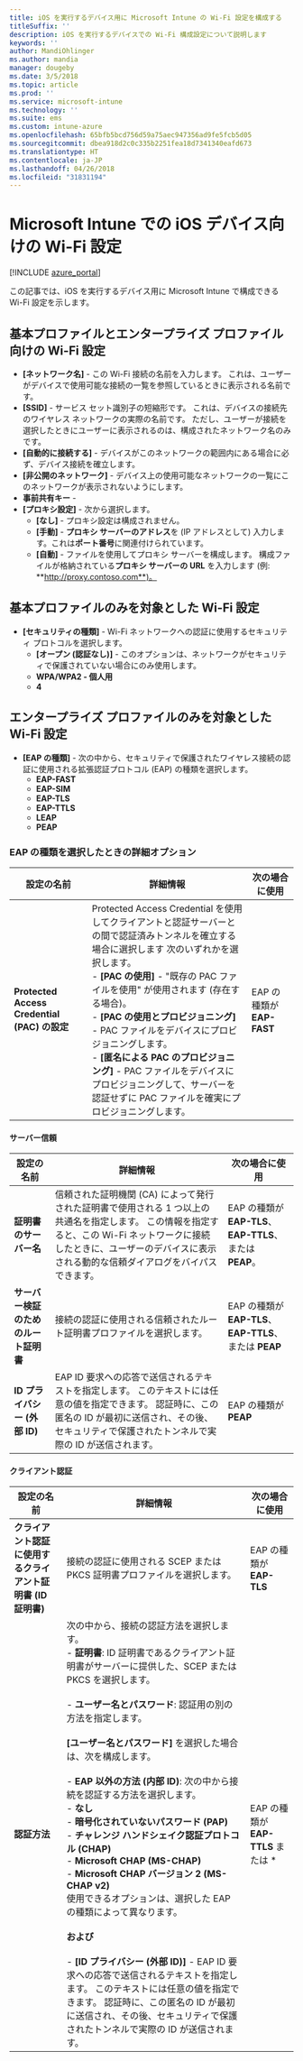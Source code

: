```yaml
---
title: iOS を実行するデバイス用に Microsoft Intune の Wi-Fi 設定を構成する
titleSuffix: ''
description: iOS を実行するデバイスでの Wi-Fi 構成設定について説明します
keywords: ''
author: MandiOhlinger
ms.author: mandia
manager: dougeby
ms.date: 3/5/2018
ms.topic: article
ms.prod: ''
ms.service: microsoft-intune
ms.technology: ''
ms.suite: ems
ms.custom: intune-azure
ms.openlocfilehash: 65bfb5bcd756d59a75aec947356ad9fe5fcb5d05
ms.sourcegitcommit: dbea918d2c0c335b2251fea18d7341340eafd673
ms.translationtype: HT
ms.contentlocale: ja-JP
ms.lasthandoff: 04/26/2018
ms.locfileid: "31831194"
---
```

# <a name="wi-fi-settings-for-ios-devices-in-microsoft-intune"></a>Microsoft Intune での iOS デバイス向けの Wi-Fi 設定

[!INCLUDE [azure_portal](./includes/azure_portal.md)]

この記事では、iOS を実行するデバイス用に Microsoft Intune で構成できる Wi-Fi 設定を示します。

## <a name="wi-fi-settings-for-basic-and-enterprise-profiles"></a>基本プロファイルとエンタープライズ プロファイル向けの Wi-Fi 設定

- **[ネットワーク名]** - この Wi-Fi 接続の名前を入力します。 これは、ユーザーがデバイスで使用可能な接続の一覧を参照しているときに表示される名前です。
- **[SSID]** - サービス セット識別子の短縮形です。 これは、デバイスの接続先のワイヤレス ネットワークの実際の名前です。 ただし、ユーザーが接続を選択したときにユーザーに表示されるのは、構成されたネットワーク名のみです。
- **[自動的に接続する]** - デバイスがこのネットワークの範囲内にある場合に必ず、デバイス接続を確立します。
- **[非公開のネットワーク]** - デバイス上の使用可能なネットワークの一覧にこのネットワークが表示されないようにします。
- **事前共有キー** - 
- **[プロキシ設定]** - 次から選択します。
    - **[なし]** - プロキシ設定は構成されません。
    - **[手動]** - **プロキシ サーバーのアドレス**を (IP アドレスとして) 入力します。これは**ポート番号**に関連付けられています。
    - **[自動]** - ファイルを使用してプロキシ サーバーを構成します。 構成ファイルが格納されている**プロキシ サーバーの URL** を入力します (例: **http://proxy.contoso.com**)。

## <a name="wi-fi-settings-for-basic-profiles-only"></a>基本プロファイルのみを対象とした Wi-Fi 設定

- **[セキュリティの種類]** - Wi-Fi ネットワークへの認証に使用するセキュリティ プロトコルを選択します。
    - **[オープン (認証なし)]** - このオプションは、ネットワークがセキュリティで保護されていない場合にのみ使用します。
    - **WPA/WPA2 - 個人用**
    - **4**

## <a name="wi-fi-settings-for-enterprise-profiles-only"></a>エンタープライズ プロファイルのみを対象とした Wi-Fi 設定

- **[EAP の種類]** - 次の中から、セキュリティで保護されたワイヤレス接続の認証に使用される拡張認証プロトコル (EAP) の種類を選択します。
    - **EAP-FAST**
    - **EAP-SIM**
    - **EAP-TLS**
    - **EAP-TTLS**
    - **LEAP**
    - **PEAP**

### <a name="further-options-when-you-choose-an-eap-type"></a>EAP の種類を選択したときの詳細オプション


|設定の名前|詳細情報|次の場合に使用|
|--------------|-------------|----------|
|**Protected Access Credential (PAC) の設定**|Protected Access Credential を使用してクライアントと認証サーバーとの間で認証済みトンネルを確立する場合に選択します 次のいずれかを選択します。<br>- **[PAC の使用]** - "既存の PAC ファイルを使用" が使用されます (存在する場合)。<br>- **[PAC の使用とプロビジョニング]** - PAC ファイルをデバイスにプロビジョニングします。<br>- **[匿名による PAC のプロビジョニング]** - PAC ファイルをデバイスにプロビジョニングして、サーバーを認証せずに PAC ファイルを確実にプロビジョニングします。|EAP の種類が **EAP-FAST**|

#### <a name="server-trust"></a>サーバー信頼


|設定の名前|詳細情報|次の場合に使用|
|--------------|-------------|----------|
|**証明書のサーバー名**|信頼された証明機関 (CA) によって発行された証明書で使用される 1 つ以上の共通名を指定します。 この情報を指定すると、この Wi-Fi ネットワークに接続したときに、ユーザーのデバイスに表示される動的な信頼ダイアログをバイパスできます。|EAP の種類が **EAP-TLS**、**EAP-TTLS**、または **PEAP**。|
|**サーバー検証のためのルート証明書**|接続の認証に使用される信頼されたルート証明書プロファイルを選択します。 |EAP の種類が **EAP-TLS**、**EAP-TTLS**、または **PEAP**|
|**ID プライバシー (外部 ID)**|EAP ID 要求への応答で送信されるテキストを指定します。 このテキストには任意の値を指定できます。 認証時に、この匿名の ID が最初に送信され、その後、セキュリティで保護されたトンネルで実際の ID が送信されます。|EAP の種類が **PEAP**|


#### <a name="client-authentication"></a>クライアント認証


|                                     設定の名前                                     |                                                                                                                                                                                                                                                                                                                                                                                                                                                                                                                                                                       詳細情報                                                                                                                                                                                                                                                                                                                                                                                                                                                                                                                                                                       |                  次の場合に使用                  |
|--------------------------------------------------------------------------------------|--------------------------------------------------------------------------------------------------------------------------------------------------------------------------------------------------------------------------------------------------------------------------------------------------------------------------------------------------------------------------------------------------------------------------------------------------------------------------------------------------------------------------------------------------------------------------------------------------------------------------------------------------------------------------------------------------------------------------------------------------------------------------------------------------------------------------------------------------------------------------------------------------------------------------------------------------------------------------------------------------------------------------------------------------------------------------------------------------------------------------------------------------------------|--------------------------------------------|
| <strong>クライアント認証に使用するクライアント証明書 (ID 証明書)</strong> |                                                                                                                                                                                                                                                                                                                                                                                                                                                                                                                                       接続の認証に使用される SCEP または PKCS 証明書プロファイルを選択します。                                                                                                                                                                                                                                                                                                                                                                                                                                                                                                                                       |    EAP の種類が <strong>EAP-TLS</strong>    |
|                        <strong>認証方法</strong>                        | 次の中から、接続の認証方法を選択します。<br>- <strong>証明書</strong>: ID 証明書であるクライアント証明書がサーバーに提供した、SCEP または PKCS を選択します。<br><br>- <strong>ユーザー名とパスワード</strong>: 認証用の別の方法を指定します。 <br><br><strong>[ユーザー名とパスワード]</strong> を選択した場合は、次を構成します。<br><br>-  <strong>EAP 以外の方法 (内部 ID)</strong>: 次の中から接続を認証する方法を選択します。<br>- <strong>なし</strong><br>- <strong>暗号化されていないパスワード (PAP)</strong><br>- <strong>チャレンジ ハンドシェイク認証プロトコル (CHAP)</strong><br>- <strong>Microsoft CHAP (MS-CHAP)</strong><br>- <strong>Microsoft CHAP バージョン 2 (MS-CHAP v2)</strong><br>使用できるオプションは、選択した EAP の種類によって異なります。<br><br><strong>および</strong><br><br>- <strong>[ID プライバシー (外部 ID)]</strong> - EAP ID 要求への応答で送信されるテキストを指定します。 このテキストには任意の値を指定できます。 認証時に、この匿名の ID が最初に送信され、その後、セキュリティで保護されたトンネルで実際の ID が送信されます。 | EAP の種類が <strong>EAP-TTLS</strong> または * |

